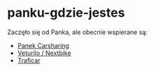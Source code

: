 # panku-gdzie-jestes

Zaczęło się od Panka, ale obecnie wspierane są:
- [Panek Carsharing](https://panekcs.pl/)
- [Veturilo / Nextbike](https://www.veturilo.waw.pl/)
- [Traficar](https://www.traficar.pl/)
